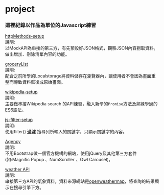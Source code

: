 # project
### 這裡紀錄以作品為單位的Javascript練習

[httpMethods-setup](https://chentsungyu.github.io/Javascript-project/httpMethods-setup/index.html) <br/>
說明:<br/>
以MockAPI為串接的第三方，有先預設好JSON格式，觀察JSON內容撈取資料，做出增加、刪除清單內容的功能。

[groceryList](https://chentsungyu.github.io/Javascript-project/groceryList/index.html) <br/>
說明:<br/>
配合之前所學的Localstorage將資料儲存在瀏覽器內，讓使用者不會因為畫面重整而導致資料恢復成原始畫面。

[wikipedia-setup](https://chentsungyu.github.io/Javascript-project/wikipedia-setup/index.html) <br/>
說明:<br/>
主要做串接Wikipedia search 的API練習，融入新學的`Promise`方法及熟練學過的ES6語法。

[js-filter-setup](https://chentsungyu.github.io/Javascript-project/js-filter-setup/index.html) <br/>
說明:<br/>
使用fliter() **過濾** 搜尋列所輸入的關鍵字，只顯示關鍵字的內容。

[Agency](https://chentsungyu.github.io/Javascript-project/setup-agency/index.html)<br/>
說明: <br/>
不用Bootstrap做一個官方機構的網站，使用jQuery及其他第三方套件(如:Magnific Popup 、NumScroller 、Owl Carousel)。

[weather API](https://chentsungyu.github.io/Javascript-project/weatherApp-setup/index.html)<br/>
說明: <br/>
串接第三方API的氣象資料，資料來源網站是[openweathermap](https://openweathermap.org/forecast5)，將查詢的結果顯示在搜尋引擎下方。
